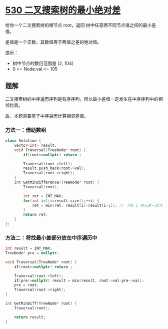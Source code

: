 
# [530 二叉搜索树的最小绝对差](https://leetcode.cn/problems/minimum-absolute-difference-in-bst/description/)

给你一个二叉搜索树的根节点 root，返回 树中任意两不同节点值之间的最小差值。

差值是一个正数，其数值等于两值之差的绝对值。

提示：

- 树中节点的数目范围是 [2, 104]
- 0 <= Node.val <= 105

## 题解

二叉搜索树的中序遍历序列是有序序列，所以最小差值一定发生在中序序列中的相邻位置。

故，本题需要基于中序遍历计算相邻差值。

### 方法一：借助数组

```cpp
class Solution {
    vector<int> result;
    void Traversal(TreeNode* root) {
        if(root==nullptr) return ;

        Traversal(root->left);
        result.push_back(root->val);
        Traversal(root->right);
    }
    int GetMinDifference(TreeNode* root) {
        Traversal(root);

        int ret = INT_MAX;
        for(int i=1;i<result.size();++i) {
            ret = min(ret, result[i]-result[i-1]); // 下标 i 的元素一定大于下标 i-1
        }
        return ret;
    }
};
```

### 方法二：将找最小差部分放在中序遍历中

```cpp
int result = INT_MAX;
TreeNode* pre = nullptr;

void Traversal(TreeNode* root) {
    if(root==nullptr) return ;

    Traversal(root->left);
    if(pre!=nullptr) result = min(result, root->val-pre->val);
    pre = root;
    Traversal(root->right);
}

int GetMinDiff(TreeNode* root) {
    Traversal(root);

    return result;
}

```


